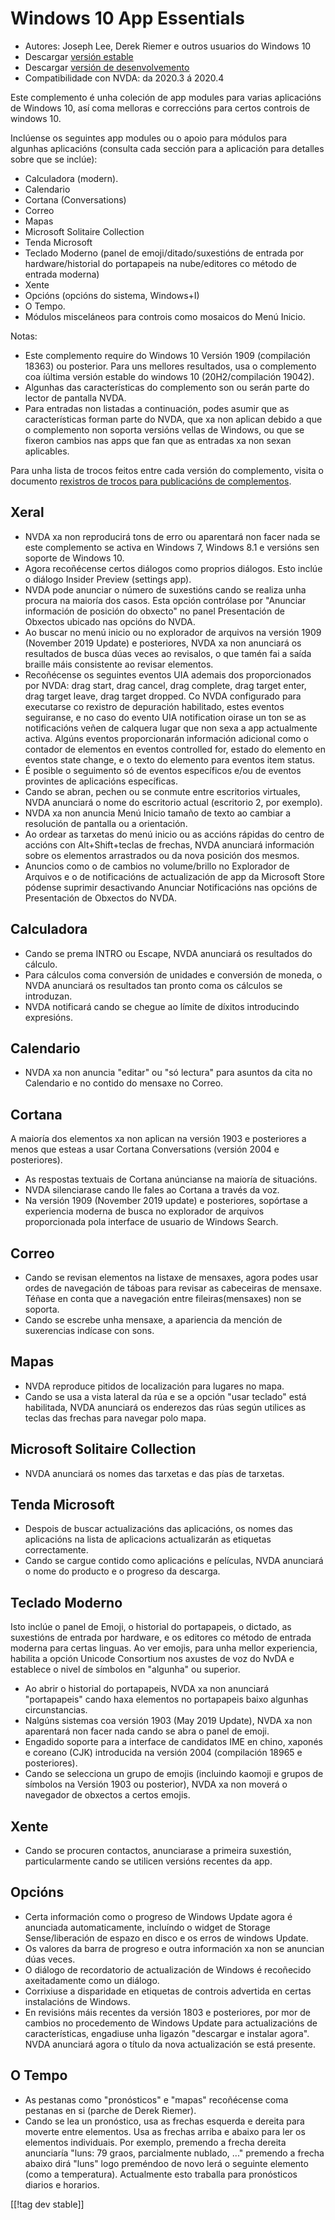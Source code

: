 # Windows 10 App Essentials #

* Autores: Joseph Lee, Derek Riemer e outros usuarios do Windows 10
* Descargar [versión estable][1]
* Descargar [versión de desenvolvemento][2]
* Compatibilidade con NVDA: da 2020.3 á 2020.4

Este complemento é unha coleción de app modules para varias aplicacións de
Windows 10, así coma melloras e correccións para certos controis de windows
10.

Inclúense os seguintes app modules ou o apoio para módulos para algunhas
aplicacións (consulta cada sección para a aplicación para detalles sobre que
se inclúe):

* Calculadora (modern).
* Calendario
* Cortana (Conversations)
* Correo
* Mapas
* Microsoft Solitaire Collection
* Tenda Microsoft
* Teclado Moderno (panel de emoji/ditado/suxestións de entrada por
  hardware/historial do portapapeis na nube/editores co método de entrada
  moderna)
* Xente
* Opcións (opcións do sistema, Windows+I)
* O Tempo.
* Módulos misceláneos para controis como mosaicos do Menú Inicio.

Notas:

* Este complemento require do Windows 10 Versión 1909 (compilación 18363) ou
  posterior. Para uns mellores resultados, usa o complemento coa íúltima
  versión estable do windows 10 (20H2/compilación 19042).
* Algunhas das características do complemento son ou serán parte do lector
  de pantalla NVDA.
* Para entradas non listadas a continuación, podes asumir que as
  características forman parte do NVDA, que xa non aplican debido a que o
  complemento non soporta versións vellas de Windows, ou que se fixeron
  cambios nas apps que fan que as entradas xa non sexan aplicables.

Para unha lista de trocos feitos entre cada versión do complemento, visita o
documento [rexistros de trocos para publicacións de complementos][3].

## Xeral

* NVDA xa non reproducirá tons de erro ou aparentará non facer nada se este
  complemento se activa en Windows 7, Windows 8.1 e versións sen soporte de
  Windows 10.
* Agora recoñécense certos diálogos como proprios diálogos. Esto inclúe o
  diálogo Insider Preview (settings app).
* NVDA pode anunciar o número de suxestións cando se realiza unha procura na
  maioría dos casos. Esta opción contrólase por "Anunciar información de
  posición do obxecto" no panel Presentación de Obxectos ubicado nas opcións
  do NVDA.
* Ao buscar no menú inicio ou no explorador de arquivos na versión 1909
  (November 2019 Update) e posteriores, NVDA xa non anunciará os resultados
  de busca dúas veces ao revisalos, o que tamén fai a saída braille máis
  consistente ao revisar elementos.
* Recoñécense os seguintes eventos UIA ademais dos proporcionados por NVDA:
  drag start, drag cancel, drag complete, drag target enter, drag target
  leave, drag target dropped. Co NVDA configurado para executarse co
  rexistro de depuración habilitado, estes eventos seguiranse, e no caso do
  evento UIA notification oirase un ton se as notificacións veñen de
  calquera lugar que non sexa a app actualmente activa. Algúns eventos
  proporcionarán información adicional como o contador de elementos en
  eventos controlled for, estado do elemento en eventos state change, e o
  texto do elemento para eventos item status.
* É posible o seguimento só de eventos específicos e/ou de eventos provintes
  de aplicacións específicas.
* Cando se abran, pechen ou se conmute entre escritorios virtuales, NVDA
  anunciará o nome do escritorio actual (escritorio 2, por exemplo).
* NVDA xa non anuncia Menú Inicio tamaño de texto ao cambiar a resolución de
  pantalla ou a orientación.
* Ao ordear as tarxetas do menú inicio ou as accións rápidas do centro de
  accións con Alt+Shift+teclas de frechas, NVDA anunciará información sobre
  os elementos arrastrados ou da nova posición dos mesmos.
* Anuncios como o de cambios no volume/brillo no Explorador de Arquivos e o
  de notificacións de actualización de app da Microsoft Store pódense
  suprimir desactivando Anunciar Notificacións nas opcións de Presentación
  de Obxectos do NVDA.

## Calculadora

* Cando se prema INTRO ou Escape, NVDA anunciará os resultados do cálculo.
* Para cálculos coma conversión de unidades e conversión de moneda, o NVDA
  anunciará os resultados tan pronto coma os cálculos se introduzan.
* NVDA notificará cando se chegue ao límite de díxitos introducindo
  expresións.

## Calendario

* NVDA xa non anuncia "editar" ou "só lectura" para asuntos da cita no
  Calendario e no contido do mensaxe no Correo.

## Cortana

A maioría dos elementos xa non aplican na versión 1903 e posteriores a menos
que esteas a usar Cortana Conversations (versión 2004 e posteriores).

* As respostas textuais de Cortana anúncianse na maioría de situacións.
* NVDA silenciarase cando lle fales ao Cortana a través da voz.
* Na versión 1909 (November 2019 update) e posteriores, sopórtase a
  experiencia moderna de busca no explorador de arquivos proporcionada pola
  interface de usuario de Windows Search.

## Correo

* Cando se revisan elementos na listaxe de mensaxes, agora podes usar ordes
  de navegación de táboas para revisar as cabeceiras de mensaxe. Téñase en
  conta que a navegación entre fileiras(mensaxes) non se soporta.
* Cando se escrebe unha mensaxe, a apariencia da mención de suxerencias
  indícase con sons.

## Mapas

* NVDA reproduce pitidos de localización para lugares no mapa.
* Cando se usa a vista lateral da rúa e se a opción "usar teclado" está
  habilitada, NVDA anunciará os enderezos das rúas según utilices as teclas
  das frechas para navegar polo mapa.

## Microsoft Solitaire Collection

* NVDA anunciará os nomes das tarxetas e das pías de tarxetas.

## Tenda Microsoft

* Despois de buscar actualizacións das aplicacións, os nomes das aplicacións
  na lista de aplicacions actualizarán as etiquetas correctamente.
* Cando se cargue contido como aplicacións e películas, NVDA anunciará o
  nome do producto e o progreso da descarga.

## Teclado Moderno

Isto inclúe o panel de Emoji, o historial do portapapeis, o dictado, as
suxestións de entrada por hardware, e os editores co método de entrada
moderna para certas linguas. Ao ver emojis, para unha mellor experiencia,
habilita a opción Unicode Consortium nos axustes de voz do NvDA e establece
o nivel de símbolos en "algunha" ou superior.

* Ao abrir o historial do portapapeis, NVDA xa non anunciará "portapapeis"
  cando haxa elementos no portapapeis baixo algunhas circunstancias.
* Nalgúns sistemas coa versión 1903 (May 2019 Update), NVDA xa non
  aparentará non facer nada cando se abra o panel de emoji.
* Engadido soporte para a interface de candidatos IME en chino, xaponés e
  coreano (CJK) introducida na versión 2004 (compilación 18965 e
  posteriores).
* Cando se selecciona un grupo de emojis (incluindo kaomoji e grupos de
  símbolos na Versión 1903 ou posterior), NVDA xa non moverá o navegador de
  obxectos a certos emojis.

## Xente

* Cando se procuren contactos, anunciarase a primeira suxestión,
  particularmente cando se utilicen versións recentes da app.

## Opcións

* Certa información como o progreso de Windows Update agora é anunciada
  automaticamente, incluíndo o widget de Storage Sense/liberación de espazo
  en disco e os erros de windows Update.
* Os valores da barra de progreso e outra información xa non se anuncian
  dúas veces.
* O diálogo de recordatorio de actualización de Windows é recoñecido
  axeitadamente como un diálogo.
* Corrixiuse a disparidade en etiquetas de controis advertida en certas
  instalacións de Windows.
* En revisións máis recentes da versión 1803 e posteriores, por mor de
  cambios no procedemento de Windows Update para actualizacións de
  características, engadiuse unha ligazón "descargar e instalar agora". NVDA
  anunciará agora o título da nova actualización se está presente.

## O Tempo

* As pestanas como "pronósticos" e "mapas" recoñécense coma pestanas en si
  (parche de Derek Riemer).
* Cando se lea un pronóstico, usa as frechas esquerda e dereita para moverte
  entre elementos. Usa as frechas arriba e abaixo para ler os elementos
  individuais. Por exemplo, premendo a frecha dereita anunciaría "luns: 79
  graos, parcialmente nublado, ..." premendo a frecha abaixo dirá "luns"
  logo preméndoo de novo lerá o seguinte elemento (como a
  temperatura). Actualmente esto traballa para pronósticos diarios e
  horarios.

[[!tag dev stable]]

[1]: https://addons.nvda-project.org/files/get.php?file=w10

[2]: https://addons.nvda-project.org/files/get.php?file=w10-dev

[3]: https://github.com/josephsl/wintenapps/wiki/w10changelog

